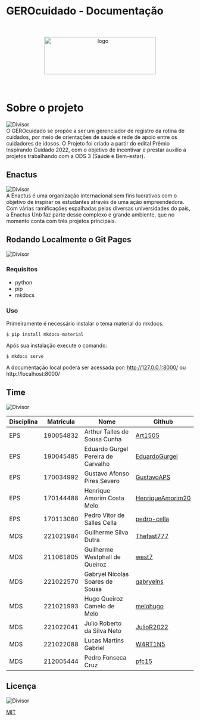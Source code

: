 # GEROcuidado - Documentação
<br/>
<br/>

<div align="center">
<img src="https://github.com/fga-eps-mds/2023-2-GEROcuidado-Doc/assets/51385738/4b84750a-b35a-4325-8945-65d345af2441" alt="logo" width="300" height="100" > </div>
<br/>
<br/>

# Sobre o projeto
<img src="https://github.com/fga-eps-mds/2023-2-GEROcuidado-Doc/assets/51385738/1f6a7d6f-e8e1-42aa-b70e-819359a6114e" title="Divisor" style="max-height:60px; width:auto; display:block;">
O GEROcuidado se propõe a ser um
gerenciador de registro da rotina de
cuidados, por meio de orientações de
saúde e rede de apoio entre os cuidadores
de idosos. O Projeto foi criado
a partir do edital Prêmio Inspirando
Cuidado 2022, com o objetivo de
incentivar e prestar auxílio a projetos
trabalhando com a ODS 3 (Saúde e
Bem-estar).

## Enactus
<img src="https://github.com/fga-eps-mds/2023-2-GEROcuidado-Doc/assets/51385738/1f6a7d6f-e8e1-42aa-b70e-819359a6114e" title="Divisor" style="max-height:60px; width:auto; display:block;">
A Enactus é uma organização
internacional sem fins lucrativos com o
objetivo de inspirar os estudantes através
de uma ação empreendedora. Com várias
ramificações espalhadas pelas diversas
universidades do país, a Enactus Unb faz
parte desse complexo e grande ambiente,
que no momento conta com três projetos
principais.


## Rodando Localmente o Git Pages
<img src="https://github.com/fga-eps-mds/2023-2-GEROcuidado-Doc/assets/51385738/1f6a7d6f-e8e1-42aa-b70e-819359a6114e" title="Divisor" style="max-height:60px; width:auto; display:block;">

### Requisitos
- python
- pip
- mkdocs

### Uso
Primeiramente é necessário instalar o tema material do mkdocs.
```terminal
$ pip install mkdocs-material
```
Após sua instalação execute o comando:
```terminal
$ mkdocs serve
```
A documentação local poderá ser acessada por: http://127.0.0.1:8000/ ou http://localhost:8000/

## Time
<img src="https://github.com/fga-eps-mds/2023-2-GEROcuidado-Doc/assets/51385738/1f6a7d6f-e8e1-42aa-b70e-819359a6114e" title="Divisor" style="max-height:60px; width:auto; display:block;">

| Disciplina | Matricula | Nome | Github |
|------------|-----------|------|--------|
|EPS|190054832|Arthur Talles de Sousa Cunha|[Art1505](https://github.com/Art1505)|
|EPS|190045485|Eduardo Gurgel Pereira de Carvalho|[EduardoGurgel](https://github.com/EduardoGurgel)|
|EPS|170034992|Gustavo Afonso Pires Severo|[GustavoAPS](https://github.com/GustavoAPS)|
|EPS|170144488|Henrique Amorim Costa Melo|[HenriqueAmorim20](https://github.com/HenriqueAmorim20)|
|EPS|170113060|Pedro Vítor de Salles Cella|[pedro-cella](https://github.com/pedro-cella)|
|MDS|221021984|Guilherme Silva Dutra|[Thefast777](https://github.com/Thefast777)|
|MDS|211061805|Guilherme Westphall de Queiroz|[west7](https://github.com/west7)|
|MDS|221022570|Gabryel Nícolas Soares de Sousa|[gabryelns](https://github.com/gabryelns)|
|MDS|221021993|Hugo Queiroz Camelo de Melo|[melohugo](https://github.com/melohugo)|
|MDS|221022041|Julio Roberto da Silva Neto|[JulioR2022](https://github.com/JulioR2022)|
|MDS|221022088|Lucas Martins Gabriel|[W4RT1N5](https://github.com/W4RT1N5)|
|MDS|212005444|Pedro Fonseca Cruz|[pfc15](https://github.com/pfc15)|

## Licença
<img src="https://github.com/fga-eps-mds/2023-2-GEROcuidado-Doc/assets/51385738/1f6a7d6f-e8e1-42aa-b70e-819359a6114e" title="Divisor" style="max-height:60px; width:auto; display:block;">

[MIT](./LICENSE)